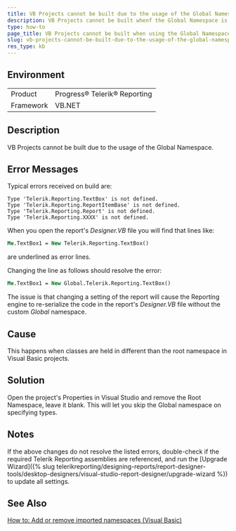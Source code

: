 ```yaml
---
title: VB Projects cannot be built due to the usage of the Global Namespace.
description: VB Projects cannot be built whenf the Global Namespace is being used.
type: how-to
page_title: VB Projects cannot be built when using the Global Namespace.
slug: vb-projects-cannot-be-built-due-to-the-usage-of-the-global-namespace
res_type: kb
---
```


## Environment

<table>
	<tr>
		<td>Product</td>
		<td>Progress® Telerik® Reporting</td>
	</tr>
  	<tr>
		<td>Framework</td>
		<td>VB.NET</td>
	</tr>
</table>

## Description  

VB Projects cannot be built due to the usage of the Global Namespace.    

## Error Messages

Typical errors received on build are:  

```
Type 'Telerik.Reporting.TextBox' is not defined.   
Type 'Telerik.Reporting.ReportItemBase' is not defined.
Type 'Telerik.Reporting.Report' is not defined.
Type 'Telerik.Reporting.XXXX' is not defined.  
```  

When you open the report's *Designer.VB* file you will find that lines like:  

```vb
Me.TextBox1 = New Telerik.Reporting.TextBox()
```

are underlined as error lines.  

Changing the line as follows should resolve the error:  

```vb
Me.TextBox1 = New Global.Telerik.Reporting.TextBox()
```  

The issue is that changing a setting of the report will cause the Reporting engine to re-serialize the code in the report's *Designer.VB* file without the custom *Global* namespace.  

## Cause

This happens when classes are held in different than the root namespace in Visual Basic projects.

## Solution  

Open the project's Properties in Visual Studio and remove the Root Namespace, leave it blank. This will let you skip the Global namespace on specifying types.     

## Notes

If the above changes do not resolve the listed errors, double-check if the required Telerik Reporting assemblies are referenced, and run the [Upgrade Wizard]({% slug telerikreporting/designing-reports/report-designer-tools/desktop-designers/visual-studio-report-designer/upgrade-wizard %}) to update all settings.

## See Also

[How to: Add or remove imported namespaces (Visual Basic)](https://docs.microsoft.com/en-us/visualstudio/ide/how-to-add-or-remove-imported-namespaces-visual-basic?view=vs-2019)
